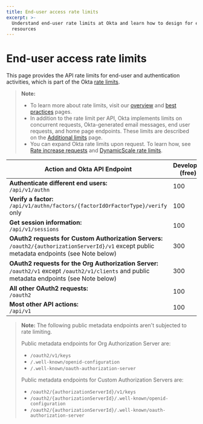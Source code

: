 ```yaml
---
title: End-user access rate limits
excerpt: >-
  Understand end-user rate limits at Okta and learn how to design for efficient use of
  resources
---
```


# End-user access rate limits

This page provides the API rate limits for end-user and authentication activities, which is part of the Okta [rate limits](/docs/reference/rate-limits).

> **Note:**
>
> * To learn more about rate limits, visit our [overview](/docs/reference/rate-limits) and [best practices](/docs/reference/rl-best-practices) pages.
> * In addition to the rate limit per API, Okta implements limits on concurrent requests, Okta-generated email messages, end user requests, and home page endpoints. These limits are described on the [Additional limits](/docs/reference/additional-limits/) page.
> * You can expand Okta rate limits upon request. To learn how, see [Rate increase requests](/docs/reference/rl-additional-limits/#concurrent-rate-limits) and [DynamicScale rate limits](/docs/reference/rl-dynamic-scale/).
>

| Action and Okta API Endpoint                                                                                                        | Developer (free) | Developer (paid) | One App | Enterprise | Workforce Identity    |
| ---------------------------------------------------------------------------------------------------------------------- | ---------------- | ---------------- | ------- | ---------- | --------------------- |
| **Authenticate different end users:**<br>`/api/v1/authn`                         | 100              | 300              | 300     | 600        | 500                   |
| **Verify a factor:**<br>`/api/v1/authn/factors/{factorIdOrFactorType}/verify` only                  | 100              | 300              | 300     | 600        | 500                   |
| **Get session information:**<br>`/api/v1/sessions`                                           | 100              | 300              | 300     | 600        | 750                   |
| **OAuth2 requests for Custom Authorization Servers:**<br>`/oauth2/{authorizationServerId}/v1` except public metadata endpoints (see Note below)| 300              | 600              | 600     | 1200       | 2000                  |
| **OAuth2 requests for the Org Authorization Server:**<br>`/oauth2/v1` except `/oauth2/v1/clients` and public metadata endpoints (see Note below)| 300              | 600              | 600     | 1200       | 2000                  |
| **All other OAuth2 requests:**<br>`/oauth2`                          | 100              | 300              | 300     | 600        | 600                   |
| **Most other API actions:**<br>`/api/v1`     | 100              | 300              | 300     | 600        | 1200                  |

> **Note:** The following public metadata endpoints aren't subjected to rate limiting.
>
> Public metadata endpoints for Org Authorization Server are:
> * `/oauth2/v1/keys`
> * `/.well-known/openid-configuration`
> * `/.well-known/oauth-authorization-server`
>
> Public metadata endpoints for Custom Authorization Servers are:
> * `/oauth2/{authorizationServerId}/v1/keys`
> * `/oauth2/{authorizationServerId}/.well-known/openid-configuration`
> * `/oauth2/{authorizationServerId}/.well-known/oauth-authorization-server`
>
